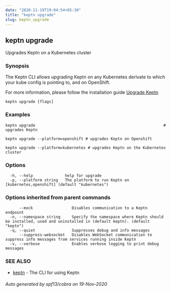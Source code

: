 ```yaml
---
date: "2020-11-19T19:04:54+05:30"
title: "keptn upgrade"
slug: keptn_upgrade
---
```

## keptn upgrade

Upgrades Keptn on a Kubernetes cluster

### Synopsis

The Keptn CLI allows upgrading Keptn on any Kubernetes derivate to which your kube config is pointing to, and on OpenShift.

For more information, please follow the installation guide [Upgrade Keptn](https://keptn.sh/docs/0.7.x/operate/upgrade/)


```
keptn upgrade [flags]
```

### Examples

```
keptn upgrade                                                        # upgrades Keptn

keptn upgrade --platform=openshift # upgrades Keptn on Openshift

keptn upgrade --platform=kubernetes # upgrades Keptn on the Kubernetes cluster

```

### Options

```
  -h, --help              help for upgrade
  -p, --platform string   The platform to run Keptn on [kubernetes,openshift] (default "kubernetes")
```

### Options inherited from parent commands

```
      --mock                 Disables communication to a Keptn endpoint
  -n, --namespace string     Specify the namespace where Keptn should be installed, used and uninstalled in (default keptn). (default "keptn")
  -q, --quiet                Suppresses debug and info messages
      --suppress-websocket   Disables WebSocket communication to suppress info messages from services running inside Keptn
  -v, --verbose              Enables verbose logging to print debug messages
```

### SEE ALSO

* [keptn](../keptn/)	 - The CLI for using Keptn

###### Auto generated by spf13/cobra on 19-Nov-2020

